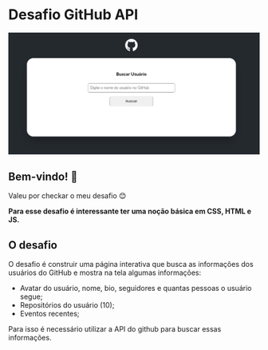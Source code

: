 # Desafio GitHub API

![Design preview](./src/images/github-image.png)

## Bem-vindo! 👋

Valeu por checkar o meu desafio 😊


**Para esse desafio é interessante ter uma noção básica em CSS, HTML e JS.**

## O desafio

O desafio é construir uma página interativa que busca as informações dos usuários do GitHub e mostra na tela algumas informações:

- Avatar do usuário, nome, bio, seguidores e quantas pessoas o usuário segue;
- Repositórios do usuário (10);
- Eventos recentes;

Para isso é necessário utilizar a API do github para buscar essas informações.
